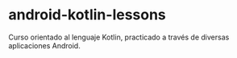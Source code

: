# android-kotlin-lessons
Curso orientado al lenguaje Kotlin, practicado a través de diversas aplicaciones Android.
